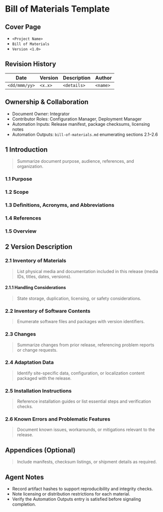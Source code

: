 # Bill of Materials Template

## Cover Page
- `<Project Name>`
- `Bill of Materials`
- `Version <1.0>`

## Revision History
| Date | Version | Description | Author |
| --- | --- | --- | --- |
| `<dd/mmm/yy>` | `<x.x>` | `<details>` | `<name>` |

## Ownership & Collaboration
- Document Owner: Integrator
- Contributor Roles: Configuration Manager, Deployment Manager
- Automation Inputs: Release manifest, package checksums, licensing notes
- Automation Outputs: `bill-of-materials.md` enumerating sections 2.1–2.6

## 1 Introduction
> Summarize document purpose, audience, references, and organization.

### 1.1 Purpose
### 1.2 Scope
### 1.3 Definitions, Acronyms, and Abbreviations
### 1.4 References
### 1.5 Overview

## 2 Version Description
### 2.1 Inventory of Materials
> List physical media and documentation included in this release (media IDs, titles, dates, versions).

#### 2.1.1 Handling Considerations
> State storage, duplication, licensing, or safety considerations.

### 2.2 Inventory of Software Contents
> Enumerate software files and packages with version identifiers.

### 2.3 Changes
> Summarize changes from prior release, referencing problem reports or change requests.

### 2.4 Adaptation Data
> Identify site-specific data, configuration, or localization content packaged with the release.

### 2.5 Installation Instructions
> Reference installation guides or list essential steps and verification checks.

### 2.6 Known Errors and Problematic Features
> Document known issues, workarounds, or mitigations relevant to the release.

## Appendices (Optional)
> Include manifests, checksum listings, or shipment details as required.

## Agent Notes
- Record artifact hashes to support reproducibility and integrity checks.
- Note licensing or distribution restrictions for each material.
- Verify the Automation Outputs entry is satisfied before signaling completion.

